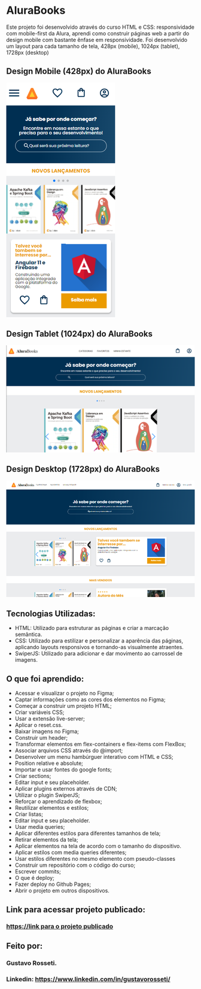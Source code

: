 # AluraBooks

Este projeto foi desenvolvido através do curso HTML e CSS: responsividade com mobile-first da Alura, aprendi como construir páginas web a partir do design mobile com bastante ênfase em responsividade. Foi desenvolvido um layout para cada tamanho de tela, 428px (mobile), 1024px (tablet), 1728px (desktop)

## Design Mobile (428px) do AluraBooks

![Design Mobile](https://github.com/Guhrosseti/alura-books/blob/main/img/imagens-README/Design-mobile.png)

## Design Tablet (1024px) do AluraBooks

![Design Tablet](https://github.com/Guhrosseti/alura-books/blob/main/img/imagens-README/Design-tablet-1024.png)

## Design Desktop (1728px) do AluraBooks

![Design Mobile](https://github.com/Guhrosseti/alura-books/blob/main/img/imagens-README/Design-desktop-1728.png)





## Tecnologias Utilizadas:

- HTML: Utilizado para estruturar as páginas e criar a marcação semântica.
- CSS: Utilizado para estilizar e personalizar a aparência das páginas, aplicando layouts responsivos e tornando-as visualmente atraentes.
- SwiperJS: Utilizado para adicionar e dar movimento ao carrossel de imagens.

## O que foi aprendido:

* Acessar e visualizar o projeto no Figma;
* Captar informações como as cores dos elementos no Figma;
* Começar a construir um projeto HTML;
* Criar variáveis CSS;
* Usar a extensão live-server;
* Aplicar o reset.css.
* Baixar imagens no Figma;
* Construir um header;
* Transformar elementos em flex-containers e flex-items com FlexBox;
* Associar arquivos CSS através do @import;
* Desenvolver um menu hambúrguer interativo com HTML e CSS;
* Position relative e absolute;
* Importar e usar fontes do google fonts;
* Criar sections;
* Editar input e seu placeholder.
* Aplicar plugins externos através de CDN;
* Utilizar o plugin SwiperJS;
* Reforçar o aprendizado de flexbox;
* Reutilizar elementos e estilos;
* Criar listas;
* Editar input e seu placeholder.
* Usar media queries;
* Aplicar diferentes estilos para diferentes tamanhos de tela;
* Retirar elementos da tela;
* Aplicar elementos na tela de acordo com o tamanho do dispositivo.
* Aplicar estilos com media queries diferentes;
* Usar estilos diferentes no mesmo elemento com pseudo-classes
* Construir um repositório com o código do curso;
* Escrever commits;
* O que é deploy;
* Fazer deploy no Github Pages;
* Abrir o projeto em outros dispositivos.



## Link para acessar projeto publicado:

### [https://link para o projeto publicado](https://guhrosseti.github.io/alura-books/)

## Feito por:

### Gustavo Rosseti.

### Linkedin: https://www.linkedin.com/in/gustavorosseti/

